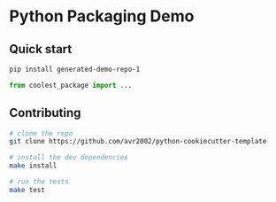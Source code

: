 # Python Packaging Demo

## Quick start

```bash
pip install generated-demo-repo-1
```

```python
from coolest_package import ...
```

## Contributing

```bash
# clone the repo
git clone https://github.com/avr2002/python-cookiecutter-template

# install the dev dependencies
make install

# run the tests
make test
```
